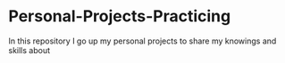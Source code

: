 # Personal-Projects-Practicing
In this repository I go up my personal projects to share my knowings and skills about 
